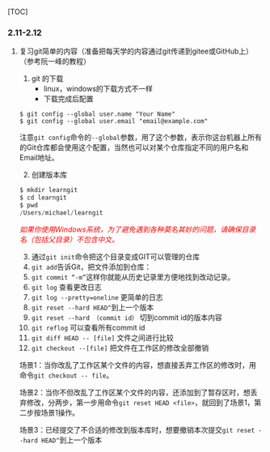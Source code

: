 [TOC]

###  2.11-2.12

1. 复习git简单的内容（准备把每天学的内容通过git传递到gitee或GitHub上）（参考阮一峰的教程）
   1. git 的下载
      + linux，windows的下载方式不一样
      + 下载完成后配置

   ```git
   $ git config --global user.name "Your Name"
   $ git config --global user.email "email@example.com"
   ```

   注意`git config`命令的`--global`参数，用了这个参数，表示你这台机器上所有的Git仓库都会使用这个配置，当然也可以对某个仓库指定不同的用户名和Email地址。

   2. 创建版本库

   ```js
   $ mkdir learngit
   $ cd learngit
   $ pwd
   /Users/michael/learngit
   ```

   _<font color=red>如果你使用Windows系统，为了避免遇到各种莫名其妙的问题，请确保目录名（包括父目录）不包含中文。</font>_

   3. 通过`git init`命令把这个目录变成GIT可以管理的仓库
   4. `git add`告诉Git，把文件添加到仓库：
   5. `git commit “-m”`这样你就能从历史记录里方便地找到改动记录。
   6. `git log` 查看更改日志
   7. `git log --pretty=oneline` 更简单的日志
   8. `git reset --hard HEAD^`到上一个版本
   9. `git reset --hard （commit id）`  切到commit id的版本内容
   10. `git reflog` 可以查看所有commit id
   11. `git diff HEAD -- [file]` 文件之间进行比较
   12. `git checkout --[file]` 把文件在工作区的修改全部撤销

   场景1：当你改乱了工作区某个文件的内容，想直接丢弃工作区的修改时，用命令`git checkout -- file`。

   场景2：当你不但改乱了工作区某个文件的内容，还添加到了暂存区时，想丢弃修改，分两步，第一步用命令`git reset HEAD <file>`，就回到了场景1，第二步按场景1操作。

   场景3：已经提交了不合适的修改到版本库时，想要撤销本次提交`git reset --hard HEAD^`到上一个版本



